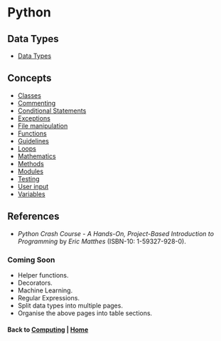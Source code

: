 # Python 

## Data Types
- [Data Types](data_types.md)

## Concepts
- [Classes](classes.md)
- [Commenting](comments.md)
- [Conditional Statements](conditionals.md)
- [Exceptions](exceptions.md)
- [File manipulation](files.md)
- [Functions](functions.md)
- [Guidelines](guidelines.md)
- [Loops](loops.md)
- [Mathematics](mathematics.md)
- [Methods](methods.md)
- [Modules](modules.md)
- [Testing](testing.md)
- [User input](user_input.md)
- [Variables](variables.md)

## References 
- *Python Crash Course - A Hands-On, Project-Based Introduction to Programming* by *Eric Matthes* (ISBN-10: 1-59327-928-0).

### Coming Soon
- Helper functions.
- Decorators.
- Machine Learning.
- Regular Expressions.
- Split data types into multiple pages.
- Organise the above pages into table sections.

#### Back to [Computing](../README.md) | [Home](../../README.md) 
